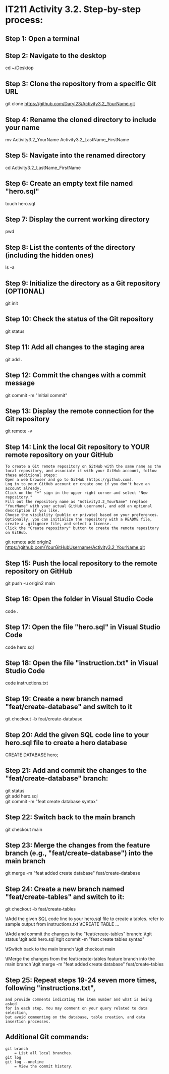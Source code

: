 # IT211 Activity 3.2. Step-by-step process:

## Step 1: Open a terminal
## Step 2: Navigate to the desktop
cd ~/Desktop

## Step 3: Clone the repository from a specific Git URL
git clone https://github.com/Daryl23/Activity3.2_YourName.git

## Step 4: Rename the cloned directory to include your name
mv Activity3.2_YourName Activity3.2_LastName_FirstName

## Step 5: Navigate into the renamed directory
cd Activity3.2_LastName_FirstName

## Step 6: Create an empty text file named "hero.sql"
touch hero.sql

## Step 7: Display the current working directory
pwd

## Step 8: List the contents of the directory (including the hidden ones)
ls -a

## Step 9: Initialize the directory as a Git repository (OPTIONAL)
git init

## Step 10: Check the status of the Git repository
git status

## Step 11: Add all changes to the staging area
git add .

## Step 12: Commit the changes with a commit message
git commit -m "Initial commit"

## Step 13: Display the remote connection for the Git repository
git remote -v

## Step 14: Link the local Git repository to YOUR remote repository on your GitHub
	
	To create a Git remote repository on GitHub with the same name as the local repository, and associate it with your GitHub account, follow these additional steps:
	Open a web browser and go to GitHub (https://github.com).
	Log in to your GitHub account or create one if you don't have an account already.
	Click on the "+" sign in the upper right corner and select "New repository."
	Fill out the repository name as "Activity3.2_YourName" (replace "YourName" with your actual GitHub username), and add an optional description if you like.
	Choose the visibility (public or private) based on your preferences.
	Optionally, you can initialize the repository with a README file, create a .gitignore file, and select a license.
	Click the "Create repository" button to create the remote repository on GitHub.

git remote add origin2 https://github.com/YourGitHubUsername/Activity3.2_YourName.git

## Step 15: Push the local repository to the remote repository on GitHub
git push -u origin2 main

## Step 16: Open the folder in Visual Studio Code
code .

## Step 17: Open the file "hero.sql" in Visual Studio Code
code hero.sql

## Step 18: Open the file "instruction.txt" in Visual Studio Code
code instructions.txt

## Step 19: Create a new branch named "feat/create-database" and switch to it
git checkout -b feat/create-database

## Step 20: Add the given SQL code line to your hero.sql file to create a hero database
CREATE DATABASE hero;

## Step 21: Add and commit the changes to the "feat/create-database" branch:
git status <br>
git add hero.sql <br>
git commit -m "feat create database syntax"

## Step 22: Switch back to the main branch
git checkout main

## Step 23: Merge the changes from the feature branch (e.g., "feat/create-database") into the main branch
git merge -m "feat added create database" feat/create-database

## Step 24: Create a new branch named "feat/create-tables" and switch to it:
git checkout -b feat/create-tables

\tAdd the given SQL code line to your hero.sql file to create a tables. refer to sample output from instructions.txt
\tCREATE TABLE ...

\tAdd and commit the changes to the "feat/create-tables" branch:
\tgit status
\tgit add hero.sql
\tgit commit -m "feat create tables syntax"

\tSwitch back to the main branch
\tgit checkout main

\tMerge the changes from the feat/create-tables feature branch into the main branch
\tgit merge -m "feat added create database" feat/create-tables

## Step 25: Repeat steps 19-24 seven more times, following "instructions.txt", 
	and provide comments indicating the item number and what is being asked 
	for in each step. You may comment on your query related to data selection, 
	but avoid commenting on the database, table creation, and data insertion processes.

## Additional Git commands:
	git branch
		= List all local branches.
	git log
	git log --oneline
		= View the commit history.
